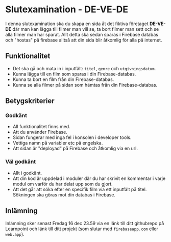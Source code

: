 # Slutexamination - DE-VE-DE

I denna slutexamination ska du skapa en sida åt det fiktiva företaget **DE-VE-DE** där man kan lägga till filmer man vill se, ta bort filmer man sett och se alla filmer man har sparat. Allt detta ska sedan sparas i Firebase databas och "hostas" på firebase alltså att din sida blir åtkomlig för alla på internet. 

## Funktionalitet

* Det ska gå och mata in i inputfält: `titel`, `genre` och `utgivningsdatum`.
* Kunna lägga till en film som sparas i din Firebase-databas.
* Kunna ta bort en film från din Firebase-databas.
* Kunna se alla filmer på sidan som hämtas från din Firebase-databas.

## Betygskriterier

### Godkänt
* All funktionalitet finns med.
* Att du använder Firebase.
* Sidan fungerar med inga fel i konsolen i developer tools.
* Vettiga namn på variabler etc på engelska.
* Att sidan är "deployad" på Firebase och åtkomlig via en url.

### Väl godkänt
* Allt i godkänt.
* Att din kod är uppdelad i moduler där du har skrivit en kommentar i varje modul om varför du har delat upp som du gjort.
* Att det går att söka efter en specifik film via ett inputfält på titel. Sökningen ska göras mot din databas i Firebase.

## Inlämning
Inlämning sker senast Fredag 16 dec 23.59 via en länk till ditt githubrepo på Learnpoint och länk till ditt projekt (som slutar med `firebaseapp.com` eller `web.app`).
